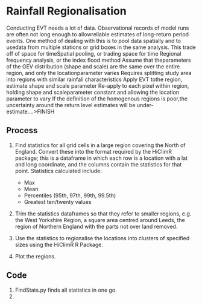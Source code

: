 # Rainfall Regionalisation
Conducting  EVT  needs  a  lot  of  data.   Observational  records  of  model  runs  are  often  not  long  enough  to  allowreliable estimates of long-return period events.  One method of dealing with this is to pool data spatially and to usedata from multiple stations or grid boxes in the same analysis.  This trade off of space for timeSpatial pooling, or trading space for time Regional frequency analysis, or the index flood method Assume that theparameters of the GEV distribution (shape and scale) are the same over the entire region, and only the locationparameter  varies  Requires  splitting  study  area  into  regions  with  similar  rainfall  characteristics  Apply  EVT  tothe  region,  estimate  shape  and  scale  parameter  Re-apply  to  each  pixel  within  region,  holding  shape  and  scaleparameter constant and allowing the location parameter to vary If the definition of the homogenous regions is poor,the uncertainty around the return level estimates will be under-estimate....>FINISH

## Process

1. Find statistics for all grid cells in a large region covering the North of England. Convert these into the format required by the HiClimR package; this is a dataframe in which each row is a location with a lat and long coordinate, and the columns contain the statistics for that point. Statistics calculated include:
   * Max
   * Mean
   * Percentiles (95th, 97th, 99th, 99.5th) 
   * Greatest ten/twenty values
2. Trim the statistics dataframes so that they refer to smaller regions, e.g. the West Yorkshire Region, a square area centred around Leeds, the region of Northern England with the parts not over land removed.

3. Use the statistics to regionalise the locations into clusters of specified sizes using the HiClimR R Package.

4. Plot the regions.


## Code
1. FindStats.py finds all statistics in one go. 
2. 
